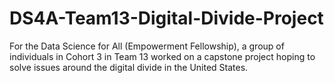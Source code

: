 # DS4A-Team13-Digital-Divide-Project
For the Data Science for All (Empowerment Fellowship), a group of individuals in Cohort 3 in Team 13 worked on a capstone project hoping to solve issues around the digital divide in the United States.  
